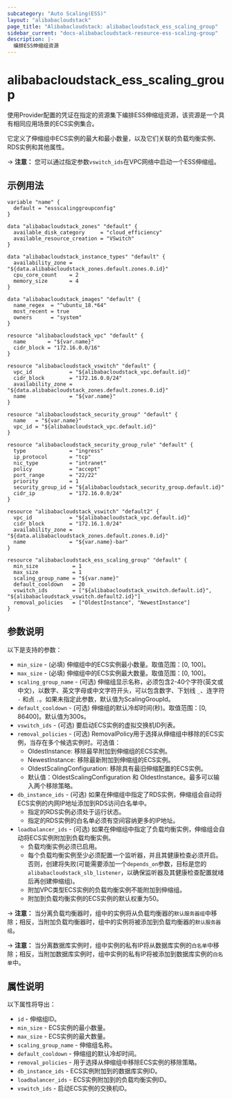 ```yaml
---
subcategory: "Auto Scaling(ESS)"
layout: "alibabacloudstack"
page_title: "Alibabacloudstack: alibabacloudstack_ess_scaling_group"
sidebar_current: "docs-alibabacloudstack-resource-ess-scaling-group"
description: |-
  编排ESS伸缩组资源
---
```


# alibabacloudstack_ess_scaling_group

使用Provider配置的凭证在指定的资源集下编排ESS伸缩组资源，该资源是一个具有相同应用场景的ECS实例集合。

它定义了伸缩组中ECS实例的最大和最小数量，以及它们关联的负载均衡实例、RDS实例和其他属性。

-> **注意：** 您可以通过指定参数`vswitch_ids`在VPC网络中启动一个ESS伸缩组。

## 示例用法

```
variable "name" {
  default = "essscalinggroupconfig"
}

data "alibabacloudstack_zones" "default" {
  available_disk_category     = "cloud_efficiency"
  available_resource_creation = "VSwitch"
}

data "alibabacloudstack_instance_types" "default" {
  availability_zone = "${data.alibabacloudstack_zones.default.zones.0.id}"
  cpu_core_count    = 2
  memory_size       = 4
}

data "alibabacloudstack_images" "default" {
  name_regex  = "^ubuntu_18.*64"
  most_recent = true
  owners      = "system"
}

resource "alibabacloudstack_vpc" "default" {
  name       = "${var.name}"
  cidr_block = "172.16.0.0/16"
}

resource "alibabacloudstack_vswitch" "default" {
  vpc_id            = "${alibabacloudstack_vpc.default.id}"
  cidr_block        = "172.16.0.0/24"
  availability_zone = "${data.alibabacloudstack_zones.default.zones.0.id}"
  name              = "${var.name}"
}

resource "alibabacloudstack_security_group" "default" {
  name   = "${var.name}"
  vpc_id = "${alibabacloudstack_vpc.default.id}"
}

resource "alibabacloudstack_security_group_rule" "default" {
  type              = "ingress"
  ip_protocol       = "tcp"
  nic_type          = "intranet"
  policy            = "accept"
  port_range        = "22/22"
  priority          = 1
  security_group_id = "${alibabacloudstack_security_group.default.id}"
  cidr_ip           = "172.16.0.0/24"
}

resource "alibabacloudstack_vswitch" "default2" {
  vpc_id            = "${alibabacloudstack_vpc.default.id}"
  cidr_block        = "172.16.1.0/24"
  availability_zone = "${data.alibabacloudstack_zones.default.zones.0.id}"
  name              = "${var.name}-bar"
}

resource "alibabacloudstack_ess_scaling_group" "default" {
  min_size           = 1
  max_size           = 1
  scaling_group_name = "${var.name}"
  default_cooldown   = 20
  vswitch_ids        = ["${alibabacloudstack_vswitch.default.id}", "${alibabacloudstack_vswitch.default2.id}"]
  removal_policies   = ["OldestInstance", "NewestInstance"]
}
```

## 参数说明

以下是支持的参数：

* `min_size` - (必填) 伸缩组中的ECS实例最小数量。取值范围：[0, 100]。
* `max_size` - (必填) 伸缩组中的ECS实例最大数量。取值范围：[0, 100]。
* `scaling_group_name` - (可选) 伸缩组显示名称，必须包含2-40个字符(英文或中文)，以数字、英文字母或中文字符开头，可以包含数字、下划线 `_`、连字符 `-` 和点 `.`。如果未指定此参数，默认值为ScalingGroupId。
* `default_cooldown` - (可选) 伸缩组的默认冷却时间(秒)。取值范围：[0, 86400]。默认值为300s。
* `vswitch_ids` - (可选) 要启动ECS实例的虚拟交换机ID列表。
* `removal_policies` - (可选) RemovalPolicy用于选择从伸缩组中移除的ECS实例，当存在多个候选实例时。可选值：
    - OldestInstance: 移除最早附加到伸缩组的ECS实例。
    - NewestInstance: 移除最新附加到伸缩组的ECS实例。
    - OldestScalingConfiguration: 移除具有最旧伸缩配置的ECS实例。
    - 默认值：OldestScalingConfiguration 和 OldestInstance。最多可以输入两个移除策略。
* `db_instance_ids` - (可选) 如果在伸缩组中指定了RDS实例，伸缩组会自动将ECS实例的内网IP地址添加到RDS访问白名单中。
    - 指定的RDS实例必须处于运行状态。
    - 指定的RDS实例的白名单必须有空间容纳更多的IP地址。
* `loadbalancer_ids` - (可选) 如果在伸缩组中指定了负载均衡实例，伸缩组会自动将ECS实例附加到负载均衡实例。
    - 负载均衡实例必须已启用。
    - 每个负载均衡实例至少必须配置一个监听器，并且其健康检查必须开启。否则，创建将失败(可能需要添加一个`depends_on`参数，目标是您的`alibabacloudstack_slb_listener`，以确保监听器及其健康检查配置就绪后再创建伸缩组)。
    - 附加VPC类型ECS实例的负载均衡实例不能附加到伸缩组。
    - 附加到负载均衡实例的ECS实例的默认权重为50。

-> **注意：** 当分离负载均衡器时，组中的实例将从负载均衡器的`默认服务器组`中移除；相反，当附加负载均衡器时，组中的实例将被添加到负载均衡器的`默认服务器组`。

-> **注意：** 当分离数据库实例时，组中实例的私有IP将从数据库实例的`白名单`中移除；相反，当附加数据库实例时，组中实例的私有IP将被添加到数据库实例的`白名单`中。

## 属性说明

以下属性将导出：

* `id` - 伸缩组ID。
* `min_size` - ECS实例的最小数量。
* `max_size` - ECS实例的最大数量。
* `scaling_group_name` - 伸缩组名称。
* `default_cooldown` - 伸缩组的默认冷却时间。
* `removal_policies` - 用于选择从伸缩组中移除ECS实例的移除策略。
* `db_instance_ids` - ECS实例附加到的数据库实例ID。
* `loadbalancer_ids` - ECS实例附加到的负载均衡实例ID。
* `vswitch_ids` - 启动ECS实例的交换机ID。